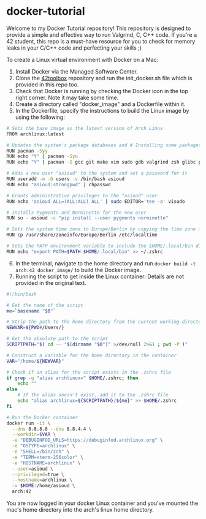 # docker-tutorial
Welcome to my Docker Tutorial repository! This repository is designed to provide a simple and effective way to run Valgrind, C, C++ code. If you're a 42 student, this repo is a must-have resource for you to check for memory leaks in  your C/C++ code and perfecting your skills ;)

To create a Linux virtual environment with Docker on a Mac:

1. Install Docker via the Managed Software Center.
2. Clone the [42toolbox](https://github.com/alexandregv/42toolbox.git) repository and run the init_docker.sh file which is provided in this repo too.
3. Check that Docker is running by checking the Docker icon in the top right corner. Note it may take some time.
4. Create a directory called "docker_image" and a Dockerfile within it.
5. In the Dockerfile, specify the instructions to build the Linux image by using the following:
```bash
# Sets the base image as the latest version of Arch Linux
FROM archlinux:latest    

# Updates the system's package databases and # Installing some packages (feel free to add packages that you need)
RUN pacman -Syy
RUN echo "Y" | pacman -Syu    
RUN echo "Y" | pacman -S gcc git make vim sudo gdb valgrind zsh glibc python3 python-pip unzip wget curl cmake

# Adds a new user "asioud" to the system and set a password for it
RUN useradd -m -G users -s /bin/bash asioud   
RUN echo "asioud:strongpwd" | chpasswd

# Grants administrative privileges to the "asioud" user
RUN echo 'asioud ALL=(ALL:ALL) ALL' | sudo EDITOR='tee -a' visudo   

# Installs Pygments and Norminette for the new user
RUN su - asioud -c "pip install --user pygments norminette"

# Sets the system time zone to Europe/Berlin by copying the time zone information to the /etc/localtime file.
RUN cp /usr/share/zoneinfo/Europe/Berlin /etc/localtime 

# Sets the PATH environment variable to include the $HOME/.local/bin directory. (colour-valgrind doesn't work without it)
RUN echo "export PATH=$PATH:$HOME/.local/bin" >> ~/.zshrc
```

6. In the terminal, navigate to the home directory and run `docker build -t arch:42 docker_image/` to build the Docker image.
7. Running the script to get inside the Linux container:
Details are not provided in the original text.
```bash
#!/bin/bash

# Get the name of the script
me=`basename "$0"`

# Strip the path to the home directory from the current working directory
NEWVAR=${PWD#/Users/}

# Get the absolute path to the script
SCRIPTPATH="$( cd -- "$(dirname "$0")" >/dev/null 2>&1 ; pwd -P )"

# Construct a variable for the home directory in the container
VAR="/home/${NEWVAR}"

# Check if an alias for the script exists in the .zshrc file
if grep -q "alias archlinux=" $HOME/.zshrc; then
    echo ""
else
	# If the alias doesn't exist, add it to the .zshrc file
	echo "alias archlinux=${SCRIPTPATH}/${me}" >> $HOME/.zshrc 
fi

# Run the Docker container
docker run -it \
  --dns 8.8.8.8 --dns 8.8.4.4 \
  --workdir=$VAR \
  -e "DEBUGINFOD_URLS=https://debuginfod.archlinux.org" \
  -e "OSTYPE=archlinux" \
  -e "SHELL=/bin/zsh" \
  -e "TERM=xterm-256color" \
  -e "HOSTNAME=archlinux" \
  --user=asioud \
  --privileged=true \
  --hostname=archlinux \
  -v $HOME:/home/asioud \
  arch:42
```
You are now logged in your docker Linux container and you've mounted the mac's home directory into the arch's linux home directory.
